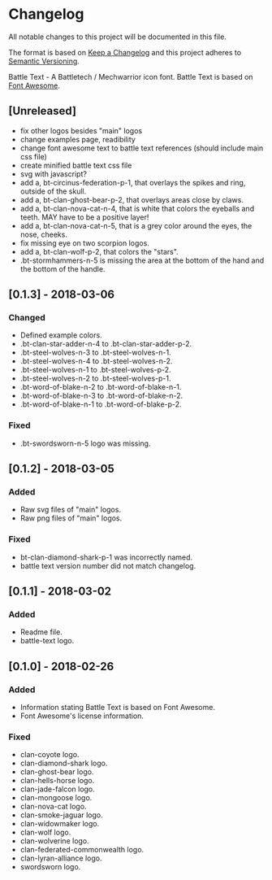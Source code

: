 # Changelog
All notable changes to this project will be documented in this file.

The format is based on [Keep a Changelog](http://keepachangelog.com/en/1.0.0/)
and this project adheres to [Semantic Versioning](http://semver.org/spec/v2.0.0.html).

Battle Text - A Battletech / Mechwarrior icon font.
Battle Text is based on [Font Awesome](https://fontawesome.com).

## [Unreleased]
- fix other logos besides "main" logos
- change examples page, readibility
- change font awesome text to battle text references (should include main css file)
- create minified battle text css file
- svg with javascript?
- add a, bt-circinus-federation-p-1, that overlays the spikes and ring, outside of the skull.
- add a, bt-clan-ghost-bear-p-2, that overlays areas close by claws.
- add a, bt-clan-nova-cat-n-4, that is white that colors the eyeballs and teeth. MAY have to be a positive layer!
- add a, bt-clan-nova-cat-n-5, that is a grey color around the eyes, the nose, cheeks.
- fix missing eye on two scorpion logos.
- add a, bt-clan-wolf-p-2, that colors the "stars".
- .bt-stormhammers-n-5 is missing the area at the bottom of the hand and the bottom of the handle.

## [0.1.3] - 2018-03-06
### Changed
- Defined example colors.
- .bt-clan-star-adder-n-4 to .bt-clan-star-adder-p-2.
- .bt-steel-wolves-n-3 to .bt-steel-wolves-n-1.
- .bt-steel-wolves-n-4 to .bt-steel-wolves-n-2.
- .bt-steel-wolves-n-1 to .bt-steel-wolves-p-2.
- .bt-steel-wolves-n-2 to .bt-steel-wolves-p-1.
- .bt-word-of-blake-n-2 to .bt-word-of-blake-n-1.
- .bt-word-of-blake-n-3 to .bt-word-of-blake-n-2.
- .bt-word-of-blake-n-1 to .bt-word-of-blake-p-2.

### Fixed
- .bt-swordsworn-n-5 logo was missing.

## [0.1.2] - 2018-03-05
### Added
- Raw svg files of "main" logos.
- Raw png files of "main" logos.

### Fixed
- bt-clan-diamond-shark-p-1 was incorrectly named.
- battle text version number did not match changelog.

## [0.1.1] - 2018-03-02
### Added
- Readme file.
- battle-text logo.

## [0.1.0] - 2018-02-26
### Added
- Information stating Battle Text is based on Font Awesome.
- Font Awesome's license information.

### Fixed
- clan-coyote logo.
- clan-diamond-shark logo.
- clan-ghost-bear logo.
- clan-hells-horse logo.
- clan-jade-falcon logo.
- clan-mongoose logo.
- clan-nova-cat logo.
- clan-smoke-jaguar logo.
- clan-widowmaker logo.
- clan-wolf logo.
- clan-wolverine logo.
- clan-federated-commonwealth logo.
- clan-lyran-alliance logo.
- swordsworn logo.